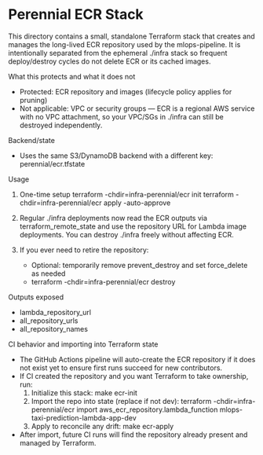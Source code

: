 # Perennial ECR Stack

This directory contains a small, standalone Terraform stack that creates and manages the long-lived ECR repository used by the mlops-pipeline. It is intentionally separated from the ephemeral ./infra stack so frequent deploy/destroy cycles do not delete ECR or its cached images.

What this protects and what it does not
- Protected: ECR repository and images (lifecycle policy applies for pruning)
- Not applicable: VPC or security groups — ECR is a regional AWS service with no VPC attachment, so your VPC/SGs in ./infra can still be destroyed independently.

Backend/state
- Uses the same S3/DynamoDB backend with a different key: perennial/ecr.tfstate

Usage
1) One-time setup
   terraform -chdir=infra-perennial/ecr init
   terraform -chdir=infra-perennial/ecr apply -auto-approve

2) Regular ./infra deployments now read the ECR outputs via terraform_remote_state and use the repository URL for Lambda image deployments. You can destroy ./infra freely without affecting ECR.

3) If you ever need to retire the repository:
   - Optional: temporarily remove prevent_destroy and set force_delete as needed
   - terraform -chdir=infra-perennial/ecr destroy

Outputs exposed
- lambda_repository_url
- all_repository_urls
- all_repository_names

CI behavior and importing into Terraform state
- The GitHub Actions pipeline will auto-create the ECR repository if it does not exist yet to ensure first runs succeed for new contributors.
- If CI created the repository and you want Terraform to take ownership, run:
  1) Initialize this stack: make ecr-init
  2) Import the repo into state (replace <env> if not dev):
     terraform -chdir=infra-perennial/ecr import aws_ecr_repository.lambda_function mlops-taxi-prediction-lambda-app-dev
  3) Apply to reconcile any drift: make ecr-apply
- After import, future CI runs will find the repository already present and managed by Terraform.

